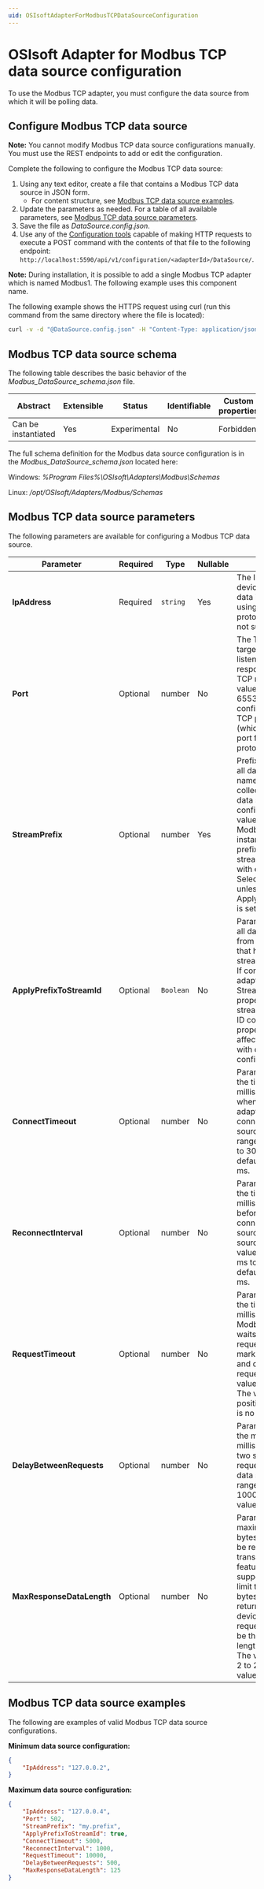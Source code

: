 ```yaml
---
uid: OSIsoftAdapterForModbusTCPDataSourceConfiguration
---
```


# OSIsoft Adapter for Modbus TCP data source configuration

To use the Modbus TCP adapter, you must configure the data source from which it will be polling data.

## Configure Modbus TCP data source

**Note:** You cannot modify Modbus TCP data source configurations manually. You must use the REST endpoints to add or edit the configuration.

Complete the following to configure the Modbus TCP data source:

1. Using any text editor, create a file that contains a Modbus TCP data source in JSON form. 
    - For content structure, see [Modbus TCP data source examples](#modbus-tcp-data-source-examples). 
2. Update the parameters as needed. For a table of all available parameters, see [Modbus TCP data source parameters](#modbus-tcp-data-source-parameters). 
3. Save the file as _DataSource.config.json_.
4. Use any of the [Configuration tools](xref:ConfigurationTools) capable of making HTTP requests to execute a POST command with the contents of that file to the following endpoint: `http://localhost:5590/api/v1/configuration/<adapterId>/DataSource/`.

**Note:** During installation, it is possible to add a single Modbus TCP adapter which is named Modbus1. The following example uses this component name.

   The following example shows the HTTPS request using curl (run this command from the same directory where the file is located):

```bash
curl -v -d "@DataSource.config.json" -H "Content-Type: application/json" "http://localhost:5590/api/v1/configuration/Modbus1/DataSource"
```

## Modbus TCP data source schema

The following table describes the basic behavior of the _Modbus_DataSource_schema.json_ file.

| Abstract            | Extensible | Status       | Identifiable | Custom properties | Additional properties |
| ------------------- | ---------- | ------------ | ------------ | ----------------- | --------------------- |
| Can be instantiated | Yes        | Experimental | No           | Forbidden         | Forbidden             |

The full schema definition for the Modbus data source configuration is in the _Modbus_DataSource_schema.json_ located here:

Windows: *%Program Files%\OSIsoft\Adapters\Modbus\Schemas*

Linux: */opt/OSIsoft/Adapters/Modbus/Schemas*

## Modbus TCP data source parameters

The following parameters are available for configuring a Modbus TCP data source.

| Parameter                |Required       | Type      | Nullable | Description  |
|--------------------------|-----------|-----------|------------|---------------------------------------------------|
| **IpAddress**             | Required  | `string` | Yes | The IP address of the device from which the data is to be collected using the Modbus TCP protocol. Host name is not supported. |
| **Port**                  | Optional  | number | No | The TCP port of the target device that listens for and responds to Modbus TCP requests. The value ranges from 0 to 65535. If not configured, the default TCP port is 502 (which is the default port for Modbus TCP protocol). |
| **StreamPrefix**        | Optional          | number | Yes | Prefix string applied to all data item IDs and names that are being collected from the data source. If not configured, the default value is the ID of the Modbus TCP adapter instance. Stream prefix is applied to all stream names and IDs with exception of Selection StreamIds unless ApplyPrefixToStreamId is set to true.|
| **ApplyPrefixToStreamId** | Optional          | `Boolean` | No | Parameter applied to all data items collected from the data source that have custom stream ID configured. If configured, the adapter will apply the StreamIdPrefix property to all the streams with custom ID configured. The property does not affect any streams with default ID configured|
| **ConnectTimeout**        | Optional          | number | No | Parameter to specify the time (in milliseconds) to wait when Modbus TCP adapter is trying to connect to the data source. The value ranges from 1000 ms to 30000 ms. The default value is 5000 ms.|
| **ReconnectInterval**     | Optional          | number | No | Parameter to specify the time (in milliseconds) to wait before retrying to connect to the data source when the data source is offline. The value ranges from 100 ms to 30000 ms. The default value is 1000 ms. |
|**RequestTimeout**         | Optional          | number | No | Parameter to specify the time (in milliseconds) that Modbus TCP adapter waits for a pending request before marking it as timeout and dropping the request. The default value is 10000 ms. The value must be a positive integer, there is no value range.|
|**DelayBetweenRequests**   | Optional          | number | No | Parameter to specify the minimum time (in milliseconds) between two successive requests sent to the data source. The value ranges from 0 ms to 1000 ms. The default value is 0 ms.|
|**MaxResponseDataLength**  | Optional          | number | No | Parameter to limit the maximum length (in bytes) of data that can be read within one transaction. This feature is provided to support devices that limit the number of bytes that can be returned. If there is no device limitation, the request length should be the maximum length of 250 bytes. The value ranges from 2 to 250. The default value is 250 ms.|


## Modbus TCP data source examples

The following are examples of valid Modbus TCP data source configurations.

**Minimum data source configuration:**

```json
{
    "IpAddress": "127.0.0.2", 
}
```

**Maximum data source configuration:**

```json
{
    "IpAddress": "127.0.0.4",
    "Port": 502,
    "StreamPrefix": "my.prefix",
    "ApplyPrefixToStreamId": true,
    "ConnectTimeout": 5000,
    "ReconnectInterval": 1000,
    "RequestTimeout": 10000,
    "DelayBetweenRequests": 500,
    "MaxResponseDataLength": 125
}
```

